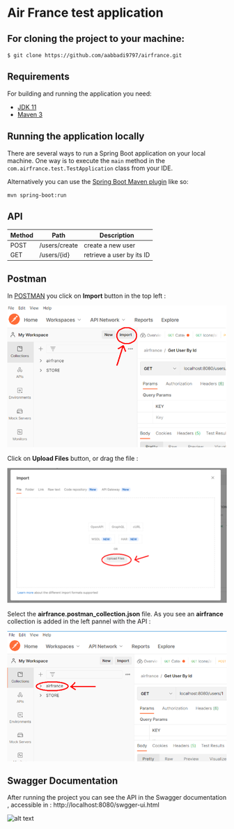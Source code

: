 # Air France test application

## For cloning the project to your machine:

```
$ git clone https://github.com/aabbadi9797/airfrance.git
```

## Requirements

For building and running the application you need:

- [JDK 11](https://www.oracle.com/java/technologies/javase/jdk11-archive-downloads.html)
- [Maven 3](https://maven.apache.org)

## Running the application locally

There are several ways to run a Spring Boot application on your local machine. One way is to execute the `main` method in the `com.airfrance.test.TestApplication` class from your IDE.

Alternatively you can use the [Spring Boot Maven plugin](https://docs.spring.io/spring-boot/docs/current/reference/html/build-tool-plugins-maven-plugin.html) like so:

```shell
mvn spring-boot:run
```

## API

Method | Path           | Description                    |
-------|----------------|--------------------------------|
POST    | /users/create      | create a new user      |
GET    | /users/{id} | retrieve a user by its ID |

## Postman
In [POSTMAN](https://www.postman.com/downloads) you click on <b>Import</b> button in the top left :


![alt text](https://github.com/aabbadi9797/airfrance/blob/main/postman1.bmp)



Click on <b>Upload Files</b> button, or drag the file :


![alt text](https://github.com/aabbadi9797/airfrance/blob/main/postman2.bmp)



Select the <b>airfrance.postman_collection.json</b> file. As you see an <b>airfrance</b> collection is added in the left pannel with the API :


![alt text](https://github.com/aabbadi9797/airfrance/blob/main/postman3.bmp)



## Swagger Documentation

After running the project you can see the API in the Swagger documentation , accessible in : http://localhost:8080/swgger-ui.html


![alt text](https://github.com/aabbadi9797/airfrance/blob/main/SWAGGER.bmp)
